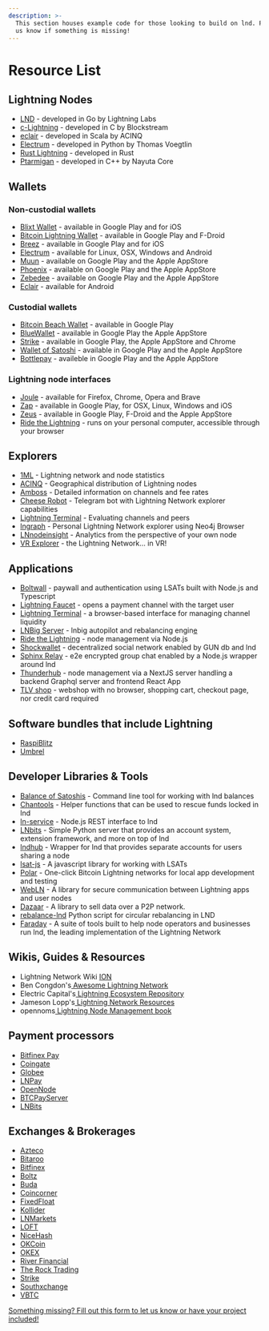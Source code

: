 ```yaml
---
description: >-
  This section houses example code for those looking to build on lnd. Please let
  us know if something is missing!
---
```


# Resource List

## Lightning Nodes <a id="docs-internal-guid-7210ac49-7fff-7899-6ea7-d8acfa68cd8e"></a>

* [LND](https://github.com/lightningnetwork/lnd) - developed in Go by Lightning Labs
* [c-Lightning](https://github.com/ElementsProject/lightning) - developed in C by Blockstream
* [eclair](https://github.com/ACINQ/eclair) - developed in Scala by ACINQ
* [Electrum](https://electrum.org/) - developed in Python by Thomas Voegtlin
* [Rust Lightning](https://github.com/rust-bitcoin/rust-lightning) - developed in Rust
* [Ptarmigan](https://nayuta.co/) - developed in C++ by Nayuta Core

## Wallets <a id="docs-internal-guid-007ec570-7fff-eb9a-7822-aff5a5e77f17"></a>

### Non-custodial wallets

* [Blixt Wallet](https://blixtwallet.github.io/) - available in Google Play and for iOS
* [Bitcoin Lightning Wallet](https://lightning-wallet.com/) - available in Google Play and F-Droid
* [Breez](https://breez.technology/) - available in Google Play and for iOS
* [Electrum](https://electrum.org/) - available for Linux, OSX, Windows and Android
* [Muun](https://muun.com/) - available on Google Play and the Apple AppStore
* [Phoenix](https://phoenix.acinq.co/) - available on Google Play and the Apple AppStore
* [Zebedee](https://zebedee.io/) - available on Google Play and the Apple AppStore 
* [Eclair](https://github.com/ACINQ/eclair-mobile) - available for Android

### Custodial wallets

* [Bitcoin Beach Wallet](https://www.bitcoinbeach.com/) - available in Google Play
* [BlueWallet](https://github.com/BlueWallet/BlueWallet) - available in Google Play the Apple AppStore
* [Strike](https://strike.me/) - available in Google Play, the Apple AppStore and Chrome
* [Wallet of Satoshi](https://walletofsatoshi.com/) - available in Google Play and the Apple AppStore
* [Bottlepay](https://bottlepay.com/) - availeble in Google Play and the Apple AppStore

### Lightning node interfaces

* [Joule](https://lightningjoule.com/) - available for Firefox, Chrome, Opera and Brave
* [Zap](https://zaphq.io/) - available in Google Play, for OSX, Linux, Windows and iOS
* [Zeus](https://github.com/ZeusLN/zeus) - available in Google Play, F-Droid and the Apple AppStore
* [Ride the Lightning](https://github.com/Ride-The-Lightning/RTL) - runs on your personal computer, accessible through your browser

## Explorers <a id="docs-internal-guid-c8a6648f-7fff-39eb-c8cc-47fadeadad71"></a>

* [1ML](https://1ml.com/) - Lightning network and node statistics
* [ACINQ](https://explorer.acinq.co/) - Geographical distribution of Lightning nodes
* [Amboss](https://amboss.space/) - Detailed information on channels and fee rates
* [Cheese Robot](https://t.me/cheeserobot) - Telegram bot with Lightning Network explorer capabilities
* [Lightning Terminal](https://terminal.lightning.engineering/) - Evaluating channels and peers
* [lngraph](https://github.com/xsb/lngraph) - Personal Lightning Network explorer using Neo4j Browser
* [LNnodeinsight](https://lnnodeinsight.com/) - Analytics from the perspective of your own node
* [VR Explorer](https://bl.ocks.org/tyzbit/d1c83732d2767bb955125d41f5921888) - the Lightning Network... in VR!

## Applications

* [Boltwall](https://github.com/Tierion/boltwall) - paywall and authentication using LSATs built with Node.js and Typescript
* [Lightning Faucet](https://github.com/lightninglabs/lightning-faucet) - opens a payment channel with the target user
* [Lightning Terminal](https://terminal.lightning.engineering/#/) - a browser-based interface for managing channel liquidity
* [LNBig Server](https://github.com/LNBIG-COM/lnbig-server) - lnbig autopilot and rebalancing engin[e](https://github.com/apotdevin/thunderhub)
* [Ride the Lightning](https://github.com/Ride-The-Lightning/RTL) - node management via Node.js
* [Shockwallet](https://github.com/shocknet/wallet) - decentralized social network enabled by GUN db and lnd
* [Sphinx Relay](https://github.com/stakwork/sphinx-relay) - e2e encrypted group chat enabled by a Node.js wrapper around lnd
* [Thunderhub](https://github.com/apotdevin/thunderhub) - node management via a NextJS server handling a backend Graphql server and frontend React App
* [TLV shop](https://github.com/joostjager/tlvshop.com) - webshop with no browser, shopping cart, checkout page, nor credit card required

## Software bundles that include Lightning <a id="docs-internal-guid-083d9f26-7fff-e1ef-2503-fa578ae0e176"></a>

* [RaspiBlitz](https://raspiblitz.org/)
* [Umbrel](https://getumbrel.com/)

## Developer Libraries & Tools

* [Balance of Satoshis](https://github.com/alexbosworth/balanceofsatoshis) - Command line tool for working with lnd balances
* [Chantools](https://github.com/guggero/chantools) - Helper functions that can be used to rescue funds locked in lnd
* [ln-service](https://github.com/alexbosworth/ln-service) - Node.js REST interface to lnd
* [LNbits](https://github.com/lnbits/lnbits) - Simple Python server that provides an account system, extension framework, and more on top of lnd
* [lndhub](https://github.com/BlueWallet/LndHub) - Wrapper for lnd that provides separate accounts for users sharing a node
* [lsat-js](https://github.com/Tierion/lsat-js) - A javascript library for working with LSATs
* [Polar](https://github.com/jamaljsr/polar) - One-click Bitcoin Lightning networks for local app development and testing
* [WebLN](https://webln.dev/#/) - A library for secure communication between Lightning apps and user nodes
* [Dazaar](https://dazaar.com/) - A library to sell data over a P2P network.
* [rebalance-lnd](https://github.com/C-Otto/rebalance-lnd) Python script for circular rebalancing in LND
* [Faraday](https://github.com/lightninglabs/faraday) - A suite of tools built to help node operators and businesses run lnd, the leading implementation of the Lightning Network

## Wikis, Guides & Resources <a id="docs-internal-guid-8bae6cd2-7fff-ce99-f185-1c89fff98fef"></a>

* Lightning Network Wiki [ION](https://wiki.ion.radar.tech/)
* Ben Congdon's[ Awesome Lightning Network](https://github.com/bcongdon/awesome-lightning-network)
* Electric Capital's[ Lightning Ecosystem Repository](https://github.com/electric-capital/crypto-ecosystems/blob/master/data/ecosystems/l/lightning.toml)
* Jameson Lopp's[ Lightning Network Resources](https://www.lopp.net/lightning-information.html)
* opennoms[ Lightning Node Management book](https://openoms.gitbook.io/lightning-node-management/)

## Payment processors <a id="docs-internal-guid-07197fd0-7fff-b137-101f-0144b1ab593c"></a>

* [Bitfinex Pay](https://pay.bitfinex.com/)
* [Coingate](https://coingate.com/)
* [Globee](https://globee.com/)
* [LNPay](https://lnpay.co/)
* [OpenNode](https://www.opennode.com/)
* [BTCPayServer](https://docs.btcpayserver.org/)
* [LNBits](https://lnbits.org/)

## Exchanges & Brokerages <a id="docs-internal-guid-61dc5aac-7fff-f33d-b971-9056f5f24364"></a>

* [Azteco](https://azte.co/)
* [Bitaroo](https://www.bitaroo.com.au/)
* [Bitfinex](https://www.bitfinex.com/)
* [Boltz](https://boltz.exchange)
* [Buda](https://www.buda.com/)
* [Coincorner](https://www.coincorner.com/)
* [FixedFloat](https://fixedfloat.com)
* [Kollider](https://kollider.xyz/)
* [LNMarkets](https://lnmarkets.com/)
* [LOFT](https://loft.trade/)
* [NiceHash](https://www.nicehash.com/)
* [OKCoin](https://www.okcoin.com/)
* [OKEX](https://www.okex.com)
* [River Financial](https://river.com/)
* [The Rock Trading](https://www.therocktrading.com)
* [Strike](https://strike.me/)
* [Southxchange](https://main.southxchange.com/)
* [VBTC](https://vbtc.exchange/)

[Something missing? Fill out this form to let us know or have your project included!](https://docs.google.com/forms/d/e/1FAIpQLSdT6kP3oUzd6xWytkDcflU9byHcp8nP9IyYntm_6wa9Cw6qqg/viewform)

